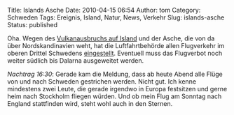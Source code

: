 Title: Islands Asche
Date: 2010-04-15 06:54
Author: tom
Category: Schweden
Tags: Ereignis, Island, Natur, News, Verkehr
Slug: islands-asche
Status: published

Oha. Wegen des [Vulkanausbruchs auf
Island](http://www.tagesschau.de/ausland/islandvulkan104.html) und der
Asche, die von da über Nordskandinavien weht, hat die Luftfahrtbehörde
allen Flugverkehr im oberen Drittel Schwedens
[eingestellt](http://www.dn.se/nyheter/sverige/fler-svenska-flygplatser-stangs-1.1077902).
Eventuell muss das Flugverbot noch weiter südlich bis Dalarna
ausgeweitet werden.

*Nachtrag 16:30*: Gerade kam die Meldung, dass ab heute Abend alle Flüge
von und nach Schweden gestrichen werden. Nicht gut. Ich kenne mindestens
zwei Leute, die gerade irgendwo in Europa festsitzen und gerne heim nach
Stockholm fliegen würden. Und ob mein Flug am Sonntag nach England
stattfinden wird, steht wohl auch in den Sternen.

